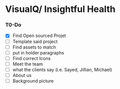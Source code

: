 # VisualQ/ Insightful Health 




### T0-Do

- [x] Find Open sourced Projet
- [ ] Template said project
- [ ] Find assets to match
- [ ] put in holder paragraphs 
- [ ] Find correct Icons
- [ ] Meet the team
- [ ] what the clients say (i.e. Sayed, Jillian, Michael)
- [ ] About us
- [ ] Background picture
